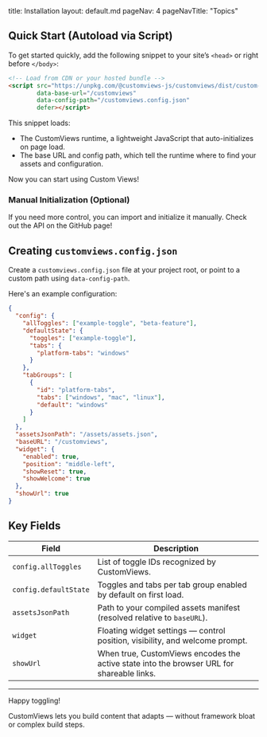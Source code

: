 <frontmatter>
  title: Installation
  layout: default.md
  pageNav: 4
  pageNavTitle: "Topics"
</frontmatter>

## Quick Start (Autoload via Script)

To get started quickly, add the following snippet to your site’s `<head>` or right before `</body>`:

```html
<!-- Load from CDN or your hosted bundle -->
<script src="https://unpkg.com/@customviews-js/customviews/dist/custom-views.min.js"
        data-base-url="/customviews"
        data-config-path="/customviews.config.json"
        defer></script>
```

This snippet loads:
* The CustomViews runtime, a lightweight JavaScript that auto-initializes on page load.
* The base URL and config path, which tell the runtime where to find your assets and configuration.

Now you can start using Custom Views!

### Manual Initialization (Optional)

If you need more control, you can import and initialize it manually. Check out the API on the GitHub page!

## Creating `customviews.config.json`

Create a `customviews.config.json` file at your project root, or point to a custom path using `data-config-path`.

Here's an example configuration:
```json
{
  "config": {
    "allToggles": ["example-toggle", "beta-feature"],
    "defaultState": {
      "toggles": ["example-toggle"],
      "tabs": {
        "platform-tabs": "windows"
      }
    },
    "tabGroups": [
      {
        "id": "platform-tabs",
        "tabs": ["windows", "mac", "linux"],
        "default": "windows"
      }
    ]
  },
  "assetsJsonPath": "/assets/assets.json",
  "baseURL": "/customviews",
  "widget": {
    "enabled": true,
    "position": "middle-left",
    "showReset": true,
    "showWelcome": true
  },
  "showUrl": true
}
```

## Key Fields

| Field | Description |
| ------ | ------------ |
| `config.allToggles` | List of toggle IDs recognized by CustomViews. |
| `config.defaultState` | Toggles and tabs per tab group enabled by default on first load. |
| `assetsJsonPath` | Path to your compiled assets manifest (resolved relative to `baseURL`). |
| `widget` | Floating widget settings — control position, visibility, and welcome prompt. |
| `showUrl` | When true, CustomViews encodes the active state into the browser URL for shareable links. |

---

Happy toggling! 

CustomViews lets you build content that adapts — without framework bloat or complex build steps.
